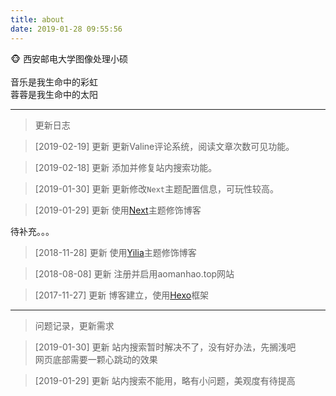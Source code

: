 ```yaml
---
title: about
date: 2019-01-28 09:55:56
---
```


:monkey_face:
西安邮电大学图像处理小硕<br><br>音乐是我生命中的彩虹<br>蓉蓉是我生命中的太阳

---
>更新日志

>[2019-02-19] 更新
更新Valine评论系统，阅读文章次数可见功能。<br>

>[2019-02-18] 更新
添加并修复站内搜索功能。<br>

>[2019-01-30] 更新
更新修改`Next`主题配置信息，可玩性较高。<br>

>[2019-01-29] 更新
使用[Next](https://github.com/theme-next/hexo-theme-next)主题修饰博客

待补充。。。




>[2018-11-28] 更新
使用[Yilia](https://github.com/litten/hexo-theme-yilia)主题修饰博客

>[2018-08-08] 更新
注册并启用aomanhao.top网站

>[2017-11-27] 更新
博客建立，使用[Hexo](http://hexo.io/)框架

---
>问题记录，更新需求

>[2019-01-30] 更新
站内搜索暂时解决不了，没有好办法，先搁浅吧<br>
网页底部需要一颗心跳动的效果

>[2019-01-29] 更新
站内搜索不能用，略有小问题，美观度有待提高